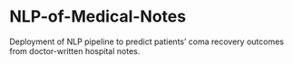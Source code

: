 # NLP-of-Medical-Notes
Deployment of NLP pipeline to predict patients’ coma recovery outcomes from doctor-written hospital notes.
